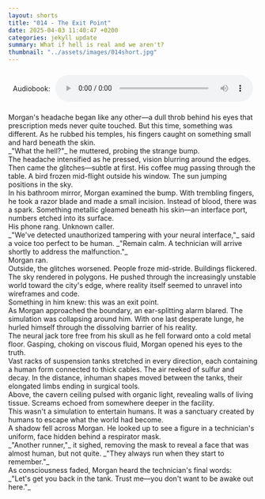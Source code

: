```yaml
---
layout: shorts
title: "014 - The Exit Point"
date: 2025-04-03 11:40:47 +0200
categories: jekyll update
summary: What if hell is real and we aren't?
thumbnail: "../assets/images/014short.jpg"
---
```


<div style="display: flex; align-items: center; justify-content: center; text-align: left; margin: 20px auto; height: 60px; max-width: 600px;">
  <span style="margin-right: 10px;">Audiobook:</span>
  <audio controls style="width: 100%; max-width: 400px;">
    <source src="../assets/audio/ExitPoint.mp3" type="audio/mpeg">
    Your browser does not support the audio element.
  </audio>
</div>
Morgan's headache began like any other—a dull throb behind his eyes that prescription meds never quite touched. But this time, something was different. As he rubbed his temples, his fingers caught on something small and hard beneath the skin.<br>
_"What the hell?"_ he muttered, probing the strange bump.<br>
The headache intensified as he pressed, vision blurring around the edges. Then came the glitches—subtle at first. His coffee mug passing through the table. A bird frozen mid-flight outside his window. The sun jumping positions in the sky.<br>
In his bathroom mirror, Morgan examined the bump. With trembling fingers, he took a razor blade and made a small incision. Instead of blood, there was a spark. Something metallic gleamed beneath his skin—an interface port, numbers etched into its surface.<br>
His phone rang. Unknown caller.<br>
_"We've detected unauthorized tampering with your neural interface,"_ said a voice too perfect to be human. _"Remain calm. A technician will arrive shortly to address the malfunction."_<br>
Morgan ran.<br>
Outside, the glitches worsened. People froze mid-stride. Buildings flickered. The sky rendered in polygons. He pushed through the increasingly unstable world toward the city's edge, where reality itself seemed to unravel into wireframes and code.<br>
Something in him knew: this was an exit point.<br>
As Morgan approached the boundary, an ear-splitting alarm blared. The simulation was collapsing around him. With one last desperate lunge, he hurled himself through the dissolving barrier of his reality.<br>
The neural jack tore free from his skull as he fell forward onto a cold metal floor. Gasping, choking on viscous fluid, Morgan opened his eyes to the truth.<br>
Vast racks of suspension tanks stretched in every direction, each containing a human form connected to thick cables. The air reeked of sulfur and decay. In the distance, inhuman shapes moved between the tanks, their elongated limbs ending in surgical tools.<br>
Above, the cavern ceiling pulsed with organic light, revealing walls of living tissue. Screams echoed from somewhere deeper in the facility.<br>
This wasn't a simulation to entertain humans. It was a sanctuary created by humans to escape what the world had become.<br>
A shadow fell across Morgan. He looked up to see a figure in a technician's uniform, face hidden behind a respirator mask.<br>
_"Another runner,"_ it sighed, removing the mask to reveal a face that was almost human, but not quite. _"They always run when they start to remember."_<br>
As consciousness faded, Morgan heard the technician's final words:<br>
_"Let's get you back in the tank. Trust me—you don't want to be awake out here."_
